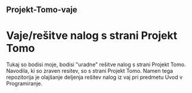 ## Projekt-Tomo-vaje
# Vaje/rešitve nalog s strani Projekt Tomo
Tukaj so bodisi moje, bodisi "uradne" rešitve nalog s strani Projekt Tomo. Navodila, ki so zraven resitev, so s strani Projekt Tomo. Namen tega repozitorija je olajšanje deljenja rešitev nalog iz vaj pri predmetu Uvod v Programiranje.
